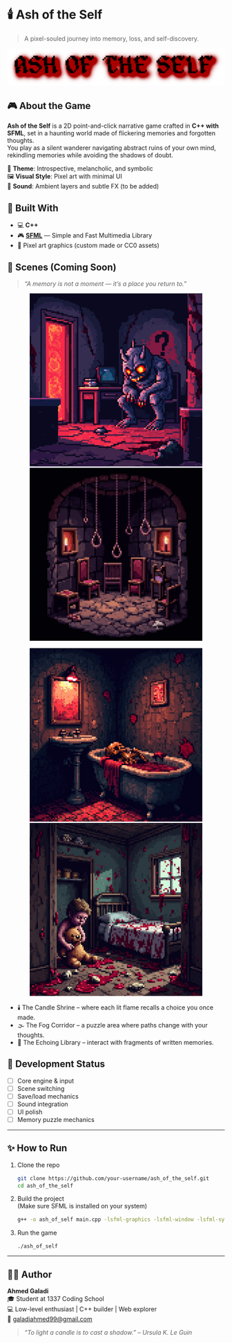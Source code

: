 # 🕯️ Ash of the Self

> A pixel-souled journey into memory, loss, and self-discovery.

![Ash of the Self Banner](./assets/ash_banner.png)

## 🎮 About the Game

**Ash of the Self** is a 2D point-and-click narrative game crafted in **C++ with SFML**, set in a haunting world made of flickering memories and forgotten thoughts.  
You play as a silent wanderer navigating abstract ruins of your own mind, rekindling memories while avoiding the shadows of doubt.

🧠 **Theme**: Introspective, melancholic, and symbolic  
🖼️ **Visual Style**: Pixel art with minimal UI  
🎵 **Sound**: Ambient layers and subtle FX (to be added)

## 🔧 Built With

- 💻 **C++**
- 🎮 **[SFML](https://www.sfml-dev.org/)** — Simple and Fast Multimedia Library
- 🎨 Pixel art graphics (custom made or CC0 assets)

## 📸 Scenes (Coming Soon)

> _“A memory is not a moment — it’s a place you return to.”_

<p align="center">
  <img src="assets/game_intro.png" alt="Intro Scene" width="400"/>
  <img src="assets/room.png" alt="Shrine Puzzle" width="400"/>
</p>

<p align="center">
  <img src="assets/bathroom.png" alt="Memory Room" width="400"/>
  <img src="assets/creepy.png" alt="Ending" width="400"/>
</p>

- 🕯️ The Candle Shrine – where each lit flame recalls a choice you once made.  
- 🌫️ The Fog Corridor – a puzzle area where paths change with your thoughts.  
- 📜 The Echoing Library – interact with fragments of written memories.  

## 🚧 Development Status

- [ ] Core engine & input
- [ ] Scene switching
- [ ] Save/load mechanics
- [ ] Sound integration
- [ ] UI polish
- [ ] Memory puzzle mechanics

---

## ✨ How to Run

1. Clone the repo  
   ```bash
   git clone https://github.com/your-username/ash_of_the_self.git
   cd ash_of_the_self
   ```

2. Build the project  
   (Make sure SFML is installed on your system)  
   ```bash
   g++ -o ash_of_self main.cpp -lsfml-graphics -lsfml-window -lsfml-system
   ```

3. Run the game  
   ```bash
   ./ash_of_self
   ```

---

## 🙋‍♂️ Author

**Ahmed Galadi**  
🎓 Student at 1337 Coding School  
💻 Low-level enthusiast | C++ builder | Web explorer  
📧 [galadiahmed99@gmail.com](mailto:galadiahmed99@gmail.com)

> _“To light a candle is to cast a shadow.” – Ursula K. Le Guin_
